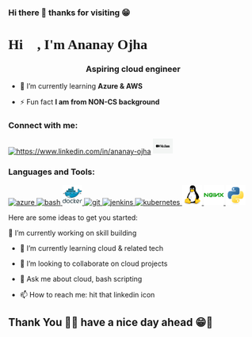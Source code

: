 ### Hi there 👋 thanks for visiting 😁

<h1 style="font-family:algerian; font-size: xxl;">Hi 👋, I'm Ananay Ojha</h1>

<h3 align="center">Aspiring cloud engineer</h3>

- 🌱 I’m currently learning **Azure & AWS**

- ⚡ Fun fact **I am from NON-CS background**

<h3 align="left">Connect with me:</h3>

<p align="left">

<a href="https://www.linkedin.com/in/ananay-ojha" target="_blank"><img align="center" src="https://raw.githubusercontent.com/rahuldkjain/github-profile-readme-generator/master/src/images/icons/Social/linked-in-alt.svg" alt="https://www.linkedin.com/in/ananay-ojha" height="30" width="40"/></a>
<a href="https://ananayojha.medium.com" target="_blank"><img src="https://github.com/Ananyojha/Ananyojha/blob/main/SAVE_20211016_145051.jpg" height="30" width="40"/></a>

</p>

<h3 align="left">Languages and Tools:</h3>

<p align="left"> <a href="https://azure.microsoft.com/en-in/" target="_blank"> <img src="https://swimburger.net/media/0zcpmk1b/azure.jpg" alt="azure" width="40" height="40"/> </a> <a href="https://www.gnu.org/software/bash/" target="_blank"> <img src="https://www.vectorlogo.zone/logos/gnu_bash/gnu_bash-icon.svg" alt="bash" width="40" height="40"/> </a> <a href="https://www.docker.com/" target="_blank"> <img src="https://raw.githubusercontent.com/devicons/devicon/master/icons/docker/docker-original-wordmark.svg" alt="docker" width="40" height="40"/> </a> <a href="https://git-scm.com/" target="_blank"> <img src="https://www.vectorlogo.zone/logos/git-scm/git-scm-icon.svg" alt="git" width="40" height="40"/> </a> <a href="https://www.jenkins.io" target="_blank"> <img src="https://www.vectorlogo.zone/logos/jenkins/jenkins-icon.svg" alt="jenkins" width="40" height="40"/> </a> <a href="https://kubernetes.io" target="_blank"> <img src="https://www.vectorlogo.zone/logos/kubernetes/kubernetes-icon.svg" alt="kubernetes" width="40" height="40"/> </a> <a href="https://www.linux.org/" target="_blank"> <img src="https://raw.githubusercontent.com/devicons/devicon/master/icons/linux/linux-original.svg" alt="linux" width="40" height="40"/> </a> <a href="https://www.nginx.com" target="_blank"> <img src="https://raw.githubusercontent.com/devicons/devicon/master/icons/nginx/nginx-original.svg" alt="nginx" width="40" height="40"/> </a> <a href="https://www.python.org" target="_blank"> <img src="https://raw.githubusercontent.com/devicons/devicon/master/icons/python/python-original.svg" alt="python" width="40" height="40"/> </a> </p>




Here are some ideas to get you started:

 🔭 I’m currently working on skill building
- 🌱 I’m currently learning cloud & related tech
- 👯 I’m looking to collaborate on cloud projects
 
- 💬 Ask me about cloud, bash scripting
- 📫 How to reach me: hit that linkedin icon 


## Thank You 🙏🏻 have a nice day ahead 😁🎊


